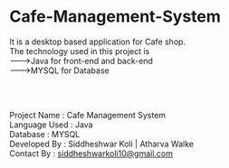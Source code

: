 # Cafe-Management-System<br>
It is a desktop based application for Cafe shop.<br>
The technology used in this project is <br>--->Java for front-end and back-end <br>--->MYSQL for Database<br>


<br>
<br>

Project Name : Cafe Management System <br>
Language Used : Java <br>
Database : MYSQL<br>
Developed By : Siddheshwar Koli | Atharva Walke<br>
Contact By : siddheshwarkoli10@gmail.com<br>
<br>
<br>
